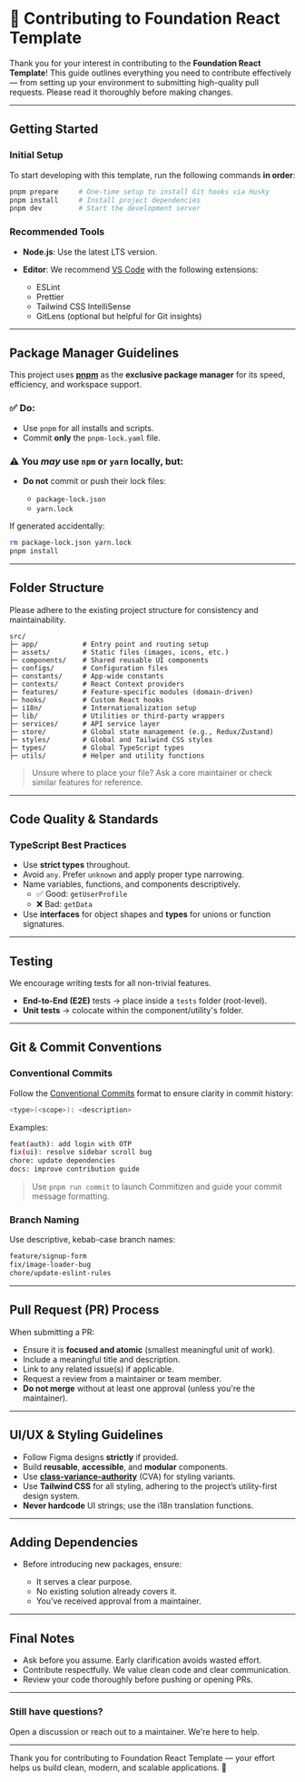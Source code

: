 # 🤝 Contributing to Foundation React Template

Thank you for your interest in contributing to the **Foundation React Template**! This guide outlines everything you need to contribute effectively — from setting up your environment to submitting high-quality pull requests. Please read it thoroughly before making changes.

---

## Getting Started

### Initial Setup

To start developing with this template, run the following commands **in order**:

```bash
pnpm prepare     # One-time setup to install Git hooks via Husky
pnpm install     # Install project dependencies
pnpm dev         # Start the development server
```

### Recommended Tools

- **Node.js**: Use the latest LTS version.
- **Editor**: We recommend [VS Code](https://code.visualstudio.com/) with the following extensions:

  - ESLint
  - Prettier
  - Tailwind CSS IntelliSense
  - GitLens (optional but helpful for Git insights)

---

## Package Manager Guidelines

This project uses [**pnpm**](https://pnpm.io/) as the **exclusive package manager** for its speed, efficiency, and workspace support.

### ✅ Do:

- Use `pnpm` for all installs and scripts.
- Commit **only** the `pnpm-lock.yaml` file.

### ⚠️ You _may_ use `npm` or `yarn` locally, but:

- **Do not** commit or push their lock files:

  - `package-lock.json`
  - `yarn.lock`

If generated accidentally:

```bash
rm package-lock.json yarn.lock
pnpm install
```

---

## Folder Structure

Please adhere to the existing project structure for consistency and maintainability.

```
src/
├─ app/           # Entry point and routing setup
├─ assets/        # Static files (images, icons, etc.)
├─ components/    # Shared reusable UI components
├─ configs/       # Configuration files
├─ constants/     # App-wide constants
├─ contexts/      # React Context providers
├─ features/      # Feature-specific modules (domain-driven)
├─ hooks/         # Custom React hooks
├─ i18n/          # Internationalization setup
├─ lib/           # Utilities or third-party wrappers
├─ services/      # API service layer
├─ store/         # Global state management (e.g., Redux/Zustand)
├─ styles/        # Global and Tailwind CSS styles
├─ types/         # Global TypeScript types
├─ utils/         # Helper and utility functions
```

> Unsure where to place your file? Ask a core maintainer or check similar features for reference.

---

## Code Quality & Standards

### TypeScript Best Practices

- Use **strict types** throughout.
- Avoid `any`. Prefer `unknown` and apply proper type narrowing.
- Name variables, functions, and components descriptively.
  - ✅ Good: `getUserProfile`
  - ❌ Bad: `getData`
- Use **interfaces** for object shapes and **types** for unions or function signatures.

---

## Testing

We encourage writing tests for all non-trivial features.

- **End-to-End (E2E)** tests → place inside a `tests` folder (root-level).
- **Unit tests** → colocate within the component/utility's folder.

---

## Git & Commit Conventions

### Conventional Commits

Follow the [Conventional Commits](https://www.conventionalcommits.org/en/v1.0.0/) format to ensure clarity in commit history:

```bash
<type>(<scope>): <description>
```

Examples:

```bash
feat(auth): add login with OTP
fix(ui): resolve sidebar scroll bug
chore: update dependencies
docs: improve contribution guide
```

> Use `pnpm run commit` to launch Commitizen and guide your commit message formatting.

### Branch Naming

Use descriptive, kebab-case branch names:

```bash
feature/signup-form
fix/image-loader-bug
chore/update-eslint-rules
```

---

## Pull Request (PR) Process

When submitting a PR:

- Ensure it is **focused and atomic** (smallest meaningful unit of work).
- Include a meaningful title and description.
- Link to any related issue(s) if applicable.
- Request a review from a maintainer or team member.
- **Do not merge** without at least one approval (unless you're the maintainer).

---

## UI/UX & Styling Guidelines

- Follow Figma designs **strictly** if provided.
- Build **reusable**, **accessible**, and **modular** components.
- Use [**class-variance-authority**](https://cva.style/docs/introduction) (CVA) for styling variants.
- Use **Tailwind CSS** for all styling, adhering to the project’s utility-first design system.
- **Never hardcode** UI strings; use the i18n translation functions.

---

## Adding Dependencies

- Before introducing new packages, ensure:

  - It serves a clear purpose.
  - No existing solution already covers it.
  - You’ve received approval from a maintainer.

---

## Final Notes

- Ask before you assume. Early clarification avoids wasted effort.
- Contribute respectfully. We value clean code and clear communication.
- Review your code thoroughly before pushing or opening PRs.

---

### Still have questions?

Open a discussion or reach out to a maintainer. We're here to help.

---

Thank you for contributing to Foundation React Template — your effort helps us build clean, modern, and scalable applications. 🎉
